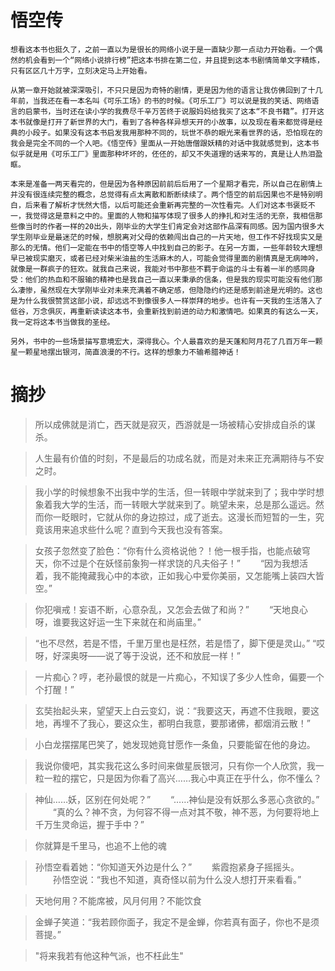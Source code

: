 # 悟空传

    想看这本书也挺久了，之前一直以为是很长的网络小说于是一直缺少那一点动力开始看。一个偶然的机会看到一个“网络小说排行榜”把这本书排在第二位，并且提到这本书剧情简单文字精炼，只有区区几十万字，立刻决定马上开始看。

    从第一章开始就被深深吸引，不只只是因为奇特的剧情，更是因为他的语言让我仿佛回到了十几年前，当我还在看一本名叫《可乐工场》的书的时候。《可乐工厂》可以说是我的笑话、网络语言的启蒙书，当时还在读小学的我费尽千辛万苦终于说服妈妈给我买了这本“不良书籍”。打开这本书就像是打开了新世界的大门，看到了各种各样异想天开的小故事，以及现在看来都觉得是经典的小段子。如果没有这本书启发我用那种不同的，玩世不恭的眼光来看世界的话，恐怕现在的我会是完全不同的一个人吧。《悟空传》里面从一开始唐僧跟妖精的对话中我就感觉到，这本书似乎就是用《可乐工厂》里面那种坏坏的，伾伾的，却又不失道理的话来写的，真是让人热泪盈眶。

    本来是准备一两天看完的，但是因为各种原因前前后后用了一个星期才看完，所以自己在剧情上并没有很连续完整的概念，总觉得有点太离散和断断续续了。两个悟空的前后因果也不是特别明白，后来看了解析才恍然大悟，以后可能还会重新再完整的一次性看完。人们对这本书褒贬不一，我觉得这是意料之中的。里面的人物和描写体现了很多人的挣扎和对生活的无奈，我相信那些像当时的作者一样的20出头，刚毕业的大学生们肯定会对这部作品深有同感。因为国内很多大学生刚毕业是最迷茫的时候，想脱离对父母的依赖闯出自己的一片天地，但工作不好找现实又是那么的无情。他们一定能在书中的悟空等人中找到自己的影子。在另一方面，一些年龄较大理想早已被现实磨灭，或者已经对柴米油盐的生活麻木的人，可能会觉得里面的剧情真是无病呻吟，就像是一群疯子的狂欢。就我自己来说，我能对书中那些不羁于命运的斗士有着一半的感同身受：他们的热血和不服输的精神也是我自己一直以来秉承的信条，但是我的现实可能没有他们那么凄惨，虽然现在大学刚毕业对未来充满着不确定感，但隐隐约约还是感到前途是光明的。这也是为什么我很赞赏这部小说，却远远不到像很多人一样崇拜的地步。也许有一天我的生活落入了低谷，万念俱灰，再重新读读这本书，会重新找到前进的动力和激情吧。如果真的有这么一天，我一定将这本书当做我的圣经。

    另外，书中的一些场景描写意境宏大，深得我心。个人最喜欢的是天蓬和阿月花了几百万年一颗星一颗星地摆出银河，简直浪漫的不行。这样的想象力不输希腊神话！

# 摘抄 

> 所以成佛就是消亡，西天就是寂灭，西游就是一场被精心安排成自杀的谋杀。
    
> 人生最有价值的时刻，不是最后的功成名就，而是对未来正充满期待与不安之时。
    
> 我小学的时候想象不出我中学的生活，但一转眼中学就来到了；我中学时想象着我大学的生活，而一转眼大学就来到了。眺望未来，总是那么遥远。然而你一眨眼时，它就从你的身边掠过，成了逝去。这漫长而短暂的一生，究竟该用来追求些什么呢？直到今天我也没有答案。
    
> 女孩子忽然变了脸色：“你有什么资格说他？！他一根手指，也能点破穹天，你不过是个在妖怪前象狗一样求饶的凡夫俗子！”
　　“因为我想活着，我不能掩藏我心中的本欲，正如我心中爱你美丽，又怎能嘴上装四大皆空。”
    
> 你犯嗔戒！妄语不断，心意杂乱，又怎会去做了和尚？”
　　“天地良心呀，谁要我这好运一生下来就在和尚庙里。”
    
> “也不尽然，若是不悟，千里万里也是枉然，若是悟了，脚下便是灵山。”
    “哎呀，好深奥呀——说了等于没说，还不和放屁一样！”
    
> 一片痴心？哼，老孙最恨的就是一片痴心，不知误了多少人性命，偏要一个个打醒！”
    
> 玄奘抬起头来，望望天上白云变幻，说：“我要这天，再遮不住我眼，要这地，再埋不了我心，要这众生，都明白我意，要那诸佛，都烟消云散！”
    
> 小白龙摆摆尾巴笑了，她发现她竟甘愿作一条鱼，只要能留在他的身边。
    
> 我说你傻吧，其实我花这么多时间来做星辰银河，只有你一个人欣赏，我一粒一粒的摆它，只是因为你看了高兴……我心中真正在乎什么，你不懂么？
    
> 神仙……妖，区别在何处呢？”
　　“……神仙是没有妖那么多恶心贪欲的。”
　　“真的么？神不贪，为何容不得一点对其不敬，神不恶，为何要将地上千万生灵命运，握于手中？”
    
> 你就算是千里马，也追不上他的魂
    
> 孙悟空看着她：“你知道天外边是什么？”
　　紫霞抱紧身子摇摇头。
 　　孙悟空说：“我也不知道，真奇怪以前为什么没人想打开来看看。”
    
> 天地何用？不能席被，风月何用？不能饮食
    
> 金蝉子笑道：“我若顾你面子，我定不是金蝉，你若真有面子，你也不是须菩提。”
    
> "将来我若有他这种气派，也不枉此生"
